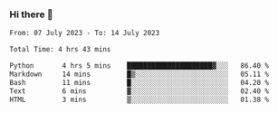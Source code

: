 ### Hi there 👋

<!--
**wangsy503/wangsy503** is a ✨ _special_ ✨ repository because its `README.md` (this file) appears on your GitHub profile.

Here are some ideas to get you started:

- 🔭 I’m currently working on ...
- 🌱 I’m currently learning ...
- 👯 I’m looking to collaborate on ...
- 🤔 I’m looking for help with ...
- 💬 Ask me about ...
- 📫 How to reach me: ...
- 😄 Pronouns: ...
- ⚡ Fun fact: ...
-->
<!--START_SECTION:waka-->

```txt
From: 07 July 2023 - To: 14 July 2023

Total Time: 4 hrs 43 mins

Python       4 hrs 5 mins    █████████████████████▓░░░   86.40 %
Markdown     14 mins         █▒░░░░░░░░░░░░░░░░░░░░░░░   05.11 %
Bash         11 mins         █░░░░░░░░░░░░░░░░░░░░░░░░   04.20 %
Text         6 mins          ▓░░░░░░░░░░░░░░░░░░░░░░░░   02.40 %
HTML         3 mins          ▒░░░░░░░░░░░░░░░░░░░░░░░░   01.38 %
```

<!--END_SECTION:waka-->
